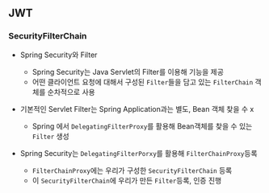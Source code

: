 ## JWT
### SecurityFilterChain
- Spring Security와 Filter
  - Spring Security는 Java Servlet의 Filter를 이용해 기능을 제공
  - 어떤 클라이언트 요청에 대해서 구성된 `Filter`들을 담고 있는 `FilterChain` 객체를 순차적으로 사용


- 기본적인 Servlet Filter는 Spring Application과는 별도, Bean 객체 찾을 수 x
  - Spring 에서 `DelegatingFilterProxy`를 활용해 Bean객체를 찾을 수 있는 `Filter` 생성



- Spring Security는 `DelegatingFilterPorxy`를 활용해 `FilterChainProxy`등록
  - `FilterChainProxy`에는 우리가 구성한 `SecurityFilterChain` 등록
  - 이 `SecurityFilterChain`에 우리가 만든 `Filter`등록, 인증 진행